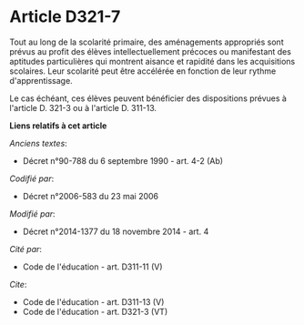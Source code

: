 # Article D321-7

Tout au long de la scolarité primaire, des aménagements appropriés sont prévus au profit des élèves intellectuellement
précoces ou manifestant des aptitudes particulières qui montrent aisance et rapidité dans les acquisitions scolaires. Leur
scolarité peut être accélérée en fonction de leur rythme d'apprentissage. 

Le cas échéant, ces élèves peuvent bénéficier des dispositions prévues à l'article D. 321-3 ou à l'article D. 311-13.

**Liens relatifs à cet article**

_Anciens textes_:

  - Décret n°90-788 du 6 septembre 1990 - art. 4-2 (Ab)

_Codifié par_:

  - Décret n°2006-583 du 23 mai 2006

_Modifié par_:

  - Décret n°2014-1377 du 18 novembre 2014 - art. 4

_Cité par_:

  - Code de l'éducation - art. D311-11 (V)

_Cite_:

  - Code de l'éducation - art. D311-13 (V)
  - Code de l'éducation - art. D321-3 (VT)
